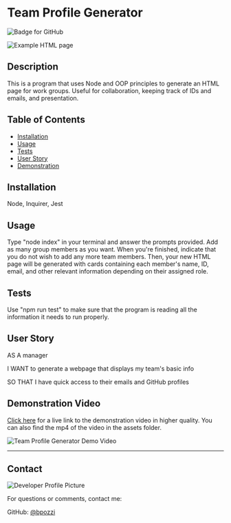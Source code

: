# Team Profile Generator
  ![Badge for GitHub](https://img.shields.io/github/languages/top/brenhamp/team-profile-generator?style=flat&logo=appveyor) 

  ![Example HTML page](./assets/team-profile-example.png)

  ## Description

  This is a program that uses Node and OOP principles to generate an HTML page for work groups. Useful for collaboration, keeping track of IDs and emails, and presentation.
  ## Table of Contents
  * [Installation](#installation)
  * [Usage](#usage)
  * [Tests](#tests)
  * [User Story](#user-story)
  * [Demonstration](#demonstration-video)
  
  ## Installation
  
  Node, Inquirer, Jest 
  
  ## Usage
  
  Type "node index" in your terminal and answer the prompts provided. Add as many group members as you want. When you're finished, indicate that you do not wish to add any more team members. Then, your new HTML page will be generated with cards containing each member's name, ID, email, and other relevant information depending on their assigned role.
  
  ## Tests
  
  Use "npm run test" to make sure that the program is reading all the information it needs to run properly.
  
  ## User Story
  
  AS A manager

  I WANT to generate a webpage that displays my team's basic info

  SO THAT I have quick access to their emails and GitHub profiles

  ## Demonstration Video

  [Click here](https://streamable.com/u8vn2y) for a live link to the demonstration video in higher quality. You can also find the mp4 of the video in the assets folder.

  ![Team Profile Generator Demo Video](./assets/profile-generator-demo.gif)
  
  ---
  
  ## Contact
  
  ![Developer Profile Picture](https://avatars.githubusercontent.com/u/57388365?v=4) 
  
  For questions or comments, contact me:
 
  GitHub: [@bpozzi](https://api.github.com/users/bpozzi)
  
